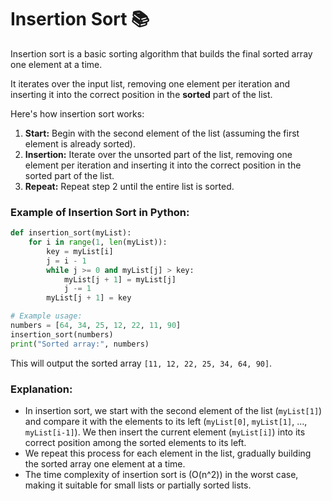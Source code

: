 # Insertion Sort 📚

Insertion sort is a basic sorting algorithm that builds the final sorted array one element at a time. 

It iterates over the input list, removing one element per iteration and inserting it into the correct position in the **sorted** part of the list.

Here's how insertion sort works:

1. **Start:** Begin with the second element of the list (assuming the first element is already sorted).
2. **Insertion:** Iterate over the unsorted part of the list, removing one element per iteration and inserting it into the correct position in the sorted part of the list.
3. **Repeat:** Repeat step 2 until the entire list is sorted.


### Example of Insertion Sort in Python:

```python
def insertion_sort(myList):
    for i in range(1, len(myList)):
        key = myList[i]
        j = i - 1
        while j >= 0 and myList[j] > key:
            myList[j + 1] = myList[j]
            j -= 1
        myList[j + 1] = key

# Example usage:
numbers = [64, 34, 25, 12, 22, 11, 90]
insertion_sort(numbers)
print("Sorted array:", numbers)
```

This will output the sorted array `[11, 12, 22, 25, 34, 64, 90]`.

### Explanation:

- In insertion sort, we start with the second element of the list (`myList[1]`) and compare it with the elements to its left (`myList[0]`, `myList[1]`, ..., `myList[i-1]`). We then insert the current element (`myList[i]`) into its correct position among the sorted elements to its left.
- We repeat this process for each element in the list, gradually building the sorted array one element at a time.
- The time complexity of insertion sort is \(O(n^2)\) in the worst case, making it suitable for small lists or partially sorted lists.
